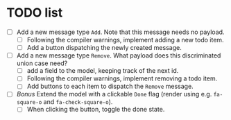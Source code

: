 # TODO list

- [ ] Add a new message type `Add`. Note that this message needs no payload.
  - [ ] Following the compiler warnings, implement adding a new todo item.
  - [ ] Add a button dispatching the newly created message.
- [ ] Add a new message type `Remove`. What payload does this discriminated union case need?
  - [ ] add a field to the model, keeping track of the next id.
  - [ ] Following the compiler warnings, implement removing a todo item.
  - [ ] Add buttons to each item to dispatch the `Remove` message.
- [ ] *Bonus* Extend the model with a clickable `Done` flag (render using e.g. `fa-square-o` and `fa-check-square-o`).
  - [ ] When clicking the button, toggle the done state.